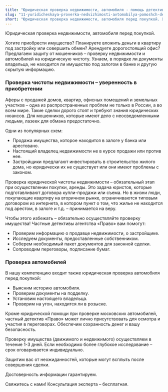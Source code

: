 ```yaml
---
title: "Юридическая проверка недвижимости, автомобиля - помощь детектива"
slug: "11-yuridicheskaya-proverka-nedvizhimosti-avtomobilya-pomoshch-detektiva"
short: "Юридическая проверка недвижимости, автомобиля перед покупкой. Хотите приобрести имущество или арендовать дорогостоящий офис? Мы предложим защиту от мошенников."
---
```


Юридическая проверка недвижимости, автомобиля перед покупкой.

Хотите приобрести имущество? Планируете вложить деньги в квартиру под застройку или совершить обмен? Арендуете дорогостоящий офис? Предлагаем защиту от мошенников – проверку недвижимости и автомобилей на юридическую чистоту. Узнаем, в порядке ли документы владельца, не находится ли имущество под залогом в банке и другую скрытую информацию.

### Проверка чистоты недвижимости – уверенность в приобретении

Аферы с продажей домов, квартир, офисных помещений и земельных участков – одна из распространенных проблем не только в России, а во всем мире. Такие сделки дорого стоят и требуют знания юридических нюансов. Для мошенников, которые имеют дело с неосведомленными людьми, лазеек для обмана предостаточно.

Одни из популярных схем:

- Продажа имущества, которое находится в залоге у банка или арестовано.
- Настоящий владелец недвижимости не в курсе продажи или против нее.
- Застройщики предлагают инвестировать в строительство жилого дома, но юридически их не существует или они имеют проблемы с законом.

Проверка юридической чистоты недвижимости – обязательный этап при осуществлении покупки, аренды. Это задача юристов, которые подготавливают договора купли-продажи или съема. Но в жизни люди, покупающие квартиру на вторичном рынке, ограничиваются типовым договором из интернета, в котором пункт о том, что жилье не находится под арестом, в залоге и т.д. – принимается на веру.

Чтобы этого избежать – обязательно осуществляйте проверку имущества! Частные детективы агентства «Право» вам помогут:

- Проверим информацию о продавце недвижимости, о застройщике.
- Исследуем документы, предоставленные собственником.
- Соберем необходимый пакет документов для законной сделки.
- Сопроводим переговоры, подписание бумаг.

### Проверка автомобилей

В нашу компетенцию входит также юридическая проверка автомобиля перед покупкой:

- Выясним историю автомобиля.
- Проверим документы на подделку.
- Установим настоящего владельца.
- Проверим на угон, находится ли в розыске.

Кроме юридической помощи при проверке московских автомобилей, частный детектив «Право» может лично присутствовать для осмотра и участия в переговорах. Обеспечим сохранность денег и вашу безопасность.

Проверку имущества (движимого и недвижимого) осуществляем в течение 1-3 дней. Если необходимо более глубокое исследование – срок оговаривается индивидуально.

Защитим вас от неожиданностей, которые могут всплыть после совершения сделки.

Достоверность информации гарантируем.

Свяжитесь с нами! Консультация эксперта – бесплатная.
